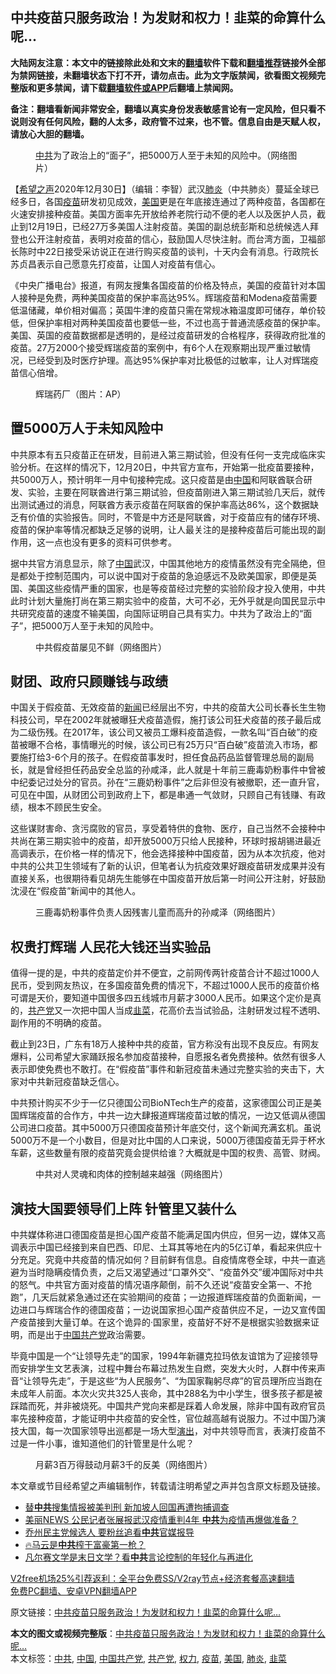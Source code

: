  <h2>中共疫苗只服务政治！为发财和权力！韭菜的命算什么呢...</h2> <p class="notice"><b>大陆网友注意：本文中的链接除此处和文末的<a href="https://github.com/bannedbook/fanqiang" >翻墙</a>软件下载和<a href="https://github.com/killgcd/justmysocks/blob/master/README.md">翻墙推荐</a>链接外全部为禁网链接，未翻墙状态下打不开，请勿点击。此为文字版禁闻，欲看图文视频完整版和更多禁闻，请下载<a href="https://github.com/bannedbook/fanqiang">翻墙软件或APP</a>后翻墙上禁闻网。</p><p>备注：翻墙看新闻非常安全，翻墙以真实身份发表敏感言论有一定风险，但只看不说则没有任何风险，翻的人太多，政府管不过来，也不管。信息自由是天赋人权，请放心大胆的翻墙。</b></p>  <div class="entry"> <figure><figcaption><a href="https://www.bannedbook.org/bnews/tag/%e4%b8%ad%e5%85%b1/" class="st_tag internal_tag" rel="tag" title="标签 中共 下的日志">中共</a>为了政治上的“面子”，把5000万人至于未知的风险中。（网络图片）</figcaption></figure> <p>【<span class='wp_keywordlink_affiliate'><a href="https://www.soundofhope.org" title="希望之声" target="_blank">希望之声</a></span>2020年12月30日】（编辑：李智）武汉<a href="https://www.bannedbook.org/bnews/tag/%e8%82%ba%e7%82%8e/" class="st_tag internal_tag" rel="tag" title="标签 肺炎 下的日志">肺炎</a>（中共肺炎）蔓延全球已经多日，各国<a href="https://www.bannedbook.org/bnews/tag/%e7%96%ab%e8%8b%97/" class="st_tag internal_tag" rel="tag" title="标签 疫苗 下的日志">疫苗</a>研发初见成效，<a href="https://www.bannedbook.org/bnews/tag/%e7%be%8e%e5%9b%bd/" class="st_tag internal_tag" rel="tag" title="标签 美国 下的日志">美国</a>更是在年底接连通过了两种疫苗，各国都在火速安排接种疫苗。美国方面率先开放给养老院行动不便的老人以及医护人员，截止到12月19日，已经27万多美国人注射疫苗。美国的副总统彭斯和总统候选人拜登也公开注射疫苗，表明对疫苗的信心，鼓励国人尽快注射。而台湾方面，卫福部长陈时中22日接受采访说正在进行购买疫苗的谈判，十天内会有消息。行政院长苏贞昌表示自己愿意先打疫苗，让国人对疫苗有信心。</p> <p>《中央广播电台》报道，有网友搜集各国疫苗的价格及特点，美国的疫苗针对本国人接种是免费，两种美国疫苗的保护率高达95%。辉瑞疫苗和Modena疫苗需要低温储藏，单价相对偏高；英国牛津的疫苗只需在常规冰箱温度即可储存，单价较低，但保护率相对两种美国疫苗也要低一些，不过也高于普通流感疫苗的保护率。美国、英国的疫苗数据都是透明的，是经过疫苗研发的合格程序，获得政府批准的疫苗。27万2000个接受辉瑞疫苗的案例中，有6个人在观察期出现严重过敏情况，已经受到及时医疗护理。高达95%保护率对比极低的过敏率，让人对辉瑞疫苗信心倍增。</p> <figure><figcaption>辉瑞药厂（图片：AP）</figcaption></figure> <h2>置5000万人于未知风险中</h2> <p>中共原本有五只疫苗正在研发，目前进入第三期试验，但没有任何一支完成临床实验分析。在这样的情况下，12月20日，中共官方宣布，开始第一批疫苗要接种，共5000万人，预计明年一月中旬接种完成。这只疫苗是由<span class='wp_keywordlink_affiliate'><a href="https://www.bannedbook.org/" title="中国" target="_blank">中国</a></span>和阿联酋联合研发、实验，主要在阿联酋进行第三期试验，但疫苗刚进入第三期试验几天后，就传出测试通过的消息，阿联酋方表示疫苗在阿联酋的保护率高达86%，这个数据缺乏有价值的实验报告。同时，不管是中方还是阿联酋，对于疫苗应有的储存环境、疫苗的保护率等情况都缺乏足够的说明，让人最关注的是接种疫苗后可能出现的副作用，这一点也没有更多的资料可供参考。</p>  <p>据中共官方消息显示，除了<a href="https://www.bannedbook.org/bnews/tag/%E4%B8%AD%E5%9B%BD/" class="st_tag internal_tag" rel="tag" title="标签 中国 下的日志">中国</a>武汉，中国其他地方的疫情虽然没有完全隔绝，但是都处于控制范围内，可以说中国对于疫苗的急迫感远不及欧美国家，即便是英国、美国这些疫情严重的国家，也是等疫苗经过完整的实验阶段才投入使用，中共此时计划大量施打尚在第三期实验中的疫苗，大可不必，无外乎就是向国民显示中共研究疫苗的速度不输美国，向国际证明自己具有实力。中共为了政治上的“面子”，把5000万人至于未知的风险中。</p> <figure><figcaption>中共假疫苗屡见不鲜（网络图片）</figcaption></figure> <h2>财团、政府只顾赚钱与政绩</h2> <p>中国关于假疫苗、无效疫苗的<span class='wp_keywordlink_affiliate'><a href="https://www.bannedbook.org/" title="新闻">新闻</a></span>已经层出不穷，中共的疫苗大公司长春长生生物科技公司，早在2002年就被曝狂犬疫苗造假，施打该公司狂犬疫苗的孩子最后成为二级伤残。在2017年，该公司又被员工爆料疫苗造假，一款名叫“百白破”的疫苗被曝不合格，事情曝光的时候，该公司已有25万只“百白破”疫苗流入市场，都要施打给3-6个月的孩子。在假疫苗事发时，担任食品药品监督管理总局的副局长，就是曾经担任药品安全总监的孙咸泽，此人就是十年前三鹿毒奶粉事件中曾被中纪委记过处分的官员。孙在“三鹿奶粉事件”之后非但没有被撤职，还一直升官，可见在中国，从财团公司到政府上下，都是串通一气敛财，只顾自己有钱赚、有政绩，根本不顾民生安全。</p> <p>这些谋财害命、贪污腐败的官员，享受着特供的食物、医疗，自己当然不会接种中共尚在第三期实验中的疫苗，却开放5000万只给人民接种，环球时报胡锡进最近高调表示，在价格一样的情况下，他会选择接种中国疫苗，因为从本次抗疫，他对中共的公共卫生领域有了新的认识，但笔者认为抗疫效果好跟疫苗研发成果并没有直接关系，也很期待看见胡先生能够在中国疫苗开放后第一时间公开注射，好鼓励沈浸在“假疫苗”新闻中的其他人。</p>  <figure><figcaption>三鹿毒奶粉事件负责人因残害儿童而高升的孙咸泽（网络图片）</figcaption></figure> <h2>权贵打辉瑞 人民花大钱还当实验品</h2> <p>值得一提的是，中共的疫苗定价并不便宜，之前网传两针疫苗合计不超过1000人民币，受到网友热议，在多国疫苗免费的情况下，不超过1000人民币的疫苗价格可谓是天价，要知道中国很多四五线城市月薪才3000人民币。如果这个定价是真的，<a href="https://www.bannedbook.org/bnews/tag/%e5%85%b1%e4%ba%a7%e5%85%9a/" class="st_tag internal_tag" rel="tag" title="标签 共产党 下的日志">共产党</a>又一次把中国人当成<a href="https://www.bannedbook.org/bnews/tag/%e9%9f%ad%e8%8f%9c/" class="st_tag internal_tag" rel="tag" title="标签 韭菜 下的日志">韭菜</a>，花高价去当试验品，注射研发过程不透明、副作用的不明确的疫苗。</p> <p>截止到23日，广东有18万人接种中共的疫苗，官方称没有出现不良反应。有网友爆料，公司希望大家踊跃报名参加疫苗接种，自愿报名者免费接种。依然有很多人表示即使免费也不敢打。在“假疫苗”事件和新冠疫苗未通过完整实验的夹击下，大家对中共新冠疫苗缺乏信心。</p> <p>中共预计购买不少于一亿只德国公司BioNTech生产的疫苗，这家德国公司正是美国辉瑞疫苗的合作方，中共一边大肆报道辉瑞疫苗过敏的情况，一边又低调从德国公司进口疫苗。其中5000万只德国疫苗预计年底交付，这个新闻充满玄机。虽说5000万不是一个小数目，但是对比中国的人口来说，5000万德国疫苗无异于杯水车薪，这些数量有限的疫苗究竟会提供给谁？大概就是中国的权贵、高管、财阀。</p>  <figure><figcaption>中共对人灵魂和肉体的控制越来越强（网络图片）</figcaption></figure> <h2>演技大国要领导们上阵 针管里又装什么</h2> <p>中共媒体称进口德国疫苗是担心国产疫苗不能满足国内供应，但另一边，媒体又高调表示中国已经接到来自巴西、印尼、土耳其等地在内的5亿订单，看起来供应十分充足。究竟中共疫苗的情况如何？目前鲜有信息。自疫情席卷全球，中共一直逃避为当时隐瞒疫情负责，之后又渴望通过“口罩外交”、“疫苗外交”缓冲国际对中共的怒气。中共官方面对疫苗的情况语序颠倒，前不久还说“疫苗安全第一、不抢跑”，几天后就紧急通过还在实验期间的疫苗；一边报道辉瑞疫苗的负面新闻，一边进口与辉瑞合作的德国疫苗；一边说国家担心国产疫苗供应不足，一边又宣传国产疫苗接到大量订单。在这个诡异的·国家里，疫苗好不好不是根据实验数据来证明，而是出于<a href="https://www.bannedbook.org/bnews/tag/%e4%b8%ad%e5%9b%bd%e5%85%b1%e4%ba%a7%e5%85%9a/" class="st_tag internal_tag" rel="tag" title="标签 中国共产党 下的日志">中国共产党</a>政治需要。</p> <p>毕竟中国是一个“让领导先走”的国家，1994年新疆克拉玛依友谊馆为了迎接领导而安排学生文艺表演，过程中舞台布幕过热发生自燃，突发大火时，人群中传来声音“让领导先走”，于是这些“为人民服务”、“为国家鞠躬尽瘁”的官员理所应当跑在未成年人前面。本次火灾共325人丧命，其中288名为中小学生，很多孩子都是被踩踏而死，并非被烧死。中国共产党向来都是踩着人命发展，除非中国有政府官员率先接种疫苗，才能证明中共疫苗的安全性，官位越高越有说服力。不过中国乃演技大国，每一次国家领导出巡都是一场大型<span class='wp_keywordlink_affiliate'><a href="https://zh-cn.shenyunperformingarts.org/" title="演出" target="_blank">演出</a></span>，对中共领导而言，表演打疫苗不过是一件小事，谁知道他们的针管里是什么呢？</p> <figure><figcaption>月薪3百万得鼓动月薪3千的反美（网络图片）</figcaption></figure> <p>本文章或节目经希望之声编辑制作，转载请注明希望之声并包含原文标题及链接。</p>  <ul class='op-related-articles' title='相关阅读'> <li><a href='https://www.bannedbook.org/bnews/comments/20201230/1457988.html' target='_blank'>替<b>中共</b>搜集情报被美判刑 新加坡人回国再遭拘捕调查</a></li> <li><a href='https://www.bannedbook.org/bnews/bannedvideo/20201230/1457975.html' target='_blank'>美丽NEWS 公民记者张展报武汉疫情重判4年 <b>中共</b>为疫情再爆做准备？</a></li> <li><a href='https://www.bannedbook.org/bnews/comments/20201230/1457974.html' target='_blank'>乔州民主党候选人 要粉丝追看<b>中共</b>官媒报导</a></li> <li><a href='https://www.bannedbook.org/bnews/bannedvideo/20201230/1457937.html' target='_blank'>🔥马云是<b>中共</b>榨干富豪第一枪？</a></li> <li><a href='https://www.bannedbook.org/bnews/headline/20201230/1457936.html' target='_blank'>凡尔赛文学是末日文学？看<b>中共</b>言论控制的年轻化与再进化</a></li> </ul> <p class="texttj"> <a href="https://www.bannedbook.org/forum23/topic22702.html" target="_blank">V2free机场25%引荐返利：全平台免费SS/V2ray节点+经济套餐高速翻墙</a><br/> <a href="https://github.com/bannedbook/fanqiang/wiki/%E7%A6%81%E9%97%BB%E7%BD%91%E5%AE%89%E5%8D%93%E7%BF%BB%E5%A2%99%E6%96%B0%E9%97%BBAPP" target="_blank">免费PC翻墙、安卓VPN翻墙APP</a></p><p>原文链接：<a class="src_link"  href="https://www.soundofhope.org/post/458722" target="_blank">中共疫苗只服务政治！为发财和权力！韭菜的命算什么呢&#8230;</a></p><a name='sharetosocial'></a>       <div><b>本文的图文或视频完整版</b>：<a href='https://www.bannedbook.org/bnews/comments/20201230/1457987.html'>中共疫苗只服务政治！为发财和权力！韭菜的命算什么呢&#8230;</a></div>  </div><!--END ENTRY--> <div class="postfooter"> <div>本文标签：<a href="https://www.bannedbook.org/bnews/tag/%e4%b8%ad%e5%85%b1/" rel="tag">中共</a>, <a href="https://www.bannedbook.org/bnews/tag/%E4%B8%AD%E5%9B%BD/" rel="tag">中国</a>, <a href="https://www.bannedbook.org/bnews/tag/%e4%b8%ad%e5%9b%bd%e5%85%b1%e4%ba%a7%e5%85%9a/" rel="tag">中国共产党</a>, <a href="https://www.bannedbook.org/bnews/tag/%e5%85%b1%e4%ba%a7%e5%85%9a/" rel="tag">共产党</a>, <a href="https://www.bannedbook.org/bnews/tag/%E6%9D%83%E5%8A%9B/" rel="tag">权力</a>, <a href="https://www.bannedbook.org/bnews/tag/%e7%96%ab%e8%8b%97/" rel="tag">疫苗</a>, <a href="https://www.bannedbook.org/bnews/tag/%e7%be%8e%e5%9b%bd/" rel="tag">美国</a>, <a href="https://www.bannedbook.org/bnews/tag/%e8%82%ba%e7%82%8e/" rel="tag">肺炎</a>, <a href="https://www.bannedbook.org/bnews/tag/%e9%9f%ad%e8%8f%9c/" rel="tag">韭菜</a></div>  </div><!--END POSTFOOTER--> 